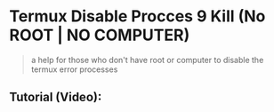 # Termux Disable Procces 9 Kill (No ROOT | NO COMPUTER)
> a help for those who don't have root or computer to disable the termux error processes

## Tutorial (Video):
